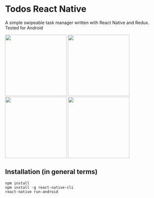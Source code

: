 # Todos React Native

A simple swipeable task manager written with React Native and Redux. Tested for Android

<img src="https://preview.ibb.co/hfPDMR/Screenshot_2017_10_25_12_15_06_775_com_todoreactnative.png" width="200"> <img src="https://preview.ibb.co/n0mGam/Screenshot_2017_10_25_12_13_57_361_com_todoreactnative.png" width="200"> <img src="https://preview.ibb.co/f5er86/Screenshot_2017_10_25_12_14_17_828_com_todoreactnative.png" width="200">
<img src="https://preview.ibb.co/meqngR/Screenshot_2017_10_25_12_14_31_320_com_todoreactnative.png" width="200">

## Installation (in general terms)
```
npm install
npm install -g react-native-cli
react-native run-android
```

